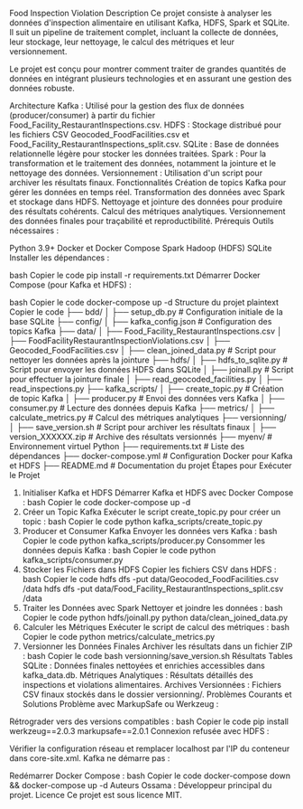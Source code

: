 Food Inspection Violation
Description
Ce projet consiste à analyser les données d'inspection alimentaire en utilisant Kafka, HDFS, Spark et SQLite. Il suit un pipeline de traitement complet, incluant la collecte de données, leur stockage, leur nettoyage, le calcul des métriques et leur versionnement.

Le projet est conçu pour montrer comment traiter de grandes quantités de données en intégrant plusieurs technologies et en assurant une gestion des données robuste.

Architecture
Kafka : Utilisé pour la gestion des flux de données (producer/consumer) à partir du fichier Food_Facility_RestaurantInspections.csv.
HDFS : Stockage distribué pour les fichiers CSV Geocoded_FoodFacilities.csv et Food_Facility_RestaurantInspections_split.csv.
SQLite : Base de données relationnelle légère pour stocker les données traitées.
Spark : Pour la transformation et le traitement des données, notamment la jointure et le nettoyage des données.
Versionnement : Utilisation d'un script pour archiver les résultats finaux.
Fonctionnalités
Création de topics Kafka pour gérer les données en temps réel.
Transformation des données avec Spark et stockage dans HDFS.
Nettoyage et jointure des données pour produire des résultats cohérents.
Calcul des métriques analytiques.
Versionnement des données finales pour traçabilité et reproductibilité.
Prérequis
Outils nécessaires :

Python 3.9+
Docker et Docker Compose
Spark
Hadoop (HDFS)
SQLite
Installer les dépendances :

bash
Copier le code
pip install -r requirements.txt
Démarrer Docker Compose (pour Kafka et HDFS) :

bash
Copier le code
docker-compose up -d
Structure du projet
plaintext
Copier le code
├── bdd/
│   ├── setup_db.py          # Configuration initiale de la base SQLite
├── config/
│   ├── kafka_config.json    # Configuration des topics Kafka
├── data/
│   ├── Food_Facility_RestaurantInspections.csv
│   ├── FoodFacilityRestaurantInspectionViolations.csv
│   ├── Geocoded_FoodFacilities.csv
│   ├── clean_joined_data.py # Script pour nettoyer les données après la jointure
├── hdfs/
│   ├── hdfs_to_sqlite.py    # Script pour envoyer les données HDFS dans SQLite
│   ├── joinall.py           # Script pour effectuer la jointure finale
│   ├── read_geocoded_facilities.py
│   ├── read_inspections.py
├── kafka_scripts/
│   ├── create_topic.py      # Création de topic Kafka
│   ├── producer.py          # Envoi des données vers Kafka
│   ├── consumer.py          # Lecture des données depuis Kafka
├── metrics/
│   ├── calculate_metrics.py # Calcul des métriques analytiques
├── versionning/
│   ├── save_version.sh      # Script pour archiver les résultats finaux
│   ├── version_XXXXXX.zip   # Archive des résultats versionnés
├── myenv/                   # Environnement virtuel Python
├── requirements.txt         # Liste des dépendances
├── docker-compose.yml       # Configuration Docker pour Kafka et HDFS
├── README.md                # Documentation du projet
Étapes pour Exécuter le Projet
1. Initialiser Kafka et HDFS
Démarrer Kafka et HDFS avec Docker Compose :
bash
Copier le code
docker-compose up -d
2. Créer un Topic Kafka
Exécuter le script create_topic.py pour créer un topic :
bash
Copier le code
python kafka_scripts/create_topic.py
3. Producer et Consumer Kafka
Envoyer les données vers Kafka :
bash
Copier le code
python kafka_scripts/producer.py
Consommer les données depuis Kafka :
bash
Copier le code
python kafka_scripts/consumer.py
4. Stocker les Fichiers dans HDFS
Copier les fichiers CSV dans HDFS :
bash
Copier le code
hdfs dfs -put data/Geocoded_FoodFacilities.csv /data
hdfs dfs -put data/Food_Facility_RestaurantInspections_split.csv /data
5. Traiter les Données avec Spark
Nettoyer et joindre les données :
bash
Copier le code
python hdfs/joinall.py
python data/clean_joined_data.py
6. Calculer les Métriques
Exécuter le script de calcul des métriques :
bash
Copier le code
python metrics/calculate_metrics.py
7. Versionner les Données Finales
Archiver les résultats dans un fichier ZIP :
bash
Copier le code
bash versionning/save_version.sh
Résultats
Tables SQLite : Données finales nettoyées et enrichies accessibles dans kafka_data.db.
Métriques Analytiques : Résultats détaillés des inspections et violations alimentaires.
Archives Versionnées : Fichiers CSV finaux stockés dans le dossier versionning/.
Problèmes Courants et Solutions
Problème avec MarkupSafe ou Werkzeug :

Rétrograder vers des versions compatibles :
bash
Copier le code
pip install werkzeug==2.0.3 markupsafe==2.0.1
Connexion refusée avec HDFS :

Vérifier la configuration réseau et remplacer localhost par l'IP du conteneur dans core-site.xml.
Kafka ne démarre pas :

Redémarrer Docker Compose :
bash
Copier le code
docker-compose down && docker-compose up -d
Auteurs
Ossama : Développeur principal du projet.
Licence
Ce projet est sous licence MIT.
